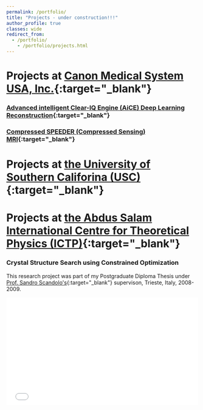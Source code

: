 ```yaml
---
permalink: /portfolio/
title: "Projects - under construction!!!"
author_profile: true
classes: wide
redirect_from:
  - /portfolio/
    - /portfolio/projects.html
---
```


# Projects at [Canon Medical System USA, Inc.](https://us.medical.canon/){:target="_blank"} 

### [Advanced intelligent Clear-IQ Engine (AiCE) Deep Learning Reconstruction](https://us.medical.canon/products/magnetic-resonance/aice/){:target="_blank"}

### [Compressed SPEEDER (Compressed Sensing) MRI](https://us.medical.canon/products/magnetic-resonance/technology/compressed-speeder/){:target="_blank"}

# Projects at [the University of Southern Califorina (USC)](https://www.usc.edu/){:target="_blank"}


# Projects at [the Abdus Salam International Centre for Theoretical Physics (ICTP)](https://www.ictp.it/){:target="_blank"}

### Crystal Structure Search using Constrained Optimization

This research project was part of my Postgraduate Diploma Thesis under [Prof. Sandro Scandolo's](https://www.ictp.it/phonebook/person?id=2464){:target="_blank"} supervison, Trieste, Italy, 2008-2009.

<center>
<div class="container">
<iframe class="responsive-iframe"
src="/files/htmls/IctpThesis.html" width="650" allowfullscreen="" frameborder="0"></iframe>
</div>
</center>


<style>
.container {
  position: relative;
  overflow: hidden;
  width: 100%;
  padding-top: 56.25%; /* 16:9 Aspect Ratio (divide 9 by 16 = 0.5625) */
}

/* Then style the iframe to fit in the container div with full height and width */
.responsive-iframe {
  position: absolute;
  top: 0;
  left: 0;
  bottom: 0;
  right: 0;
  width: 100%;
  height: 100%;
}
<style>
